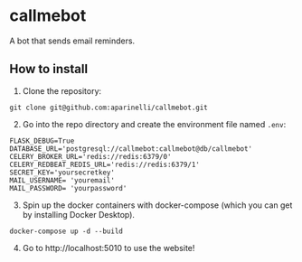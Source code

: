 # callmebot
A bot that sends email reminders.

## How to install

1. Clone the repository:

```
git clone git@github.com:aparinelli/callmebot.git
```

2. Go into the repo directory and create the environment file named `.env`:

```
FLASK_DEBUG=True
DATABASE_URL='postgresql://callmebot:callmebot@db/callmebot'
CELERY_BROKER_URL='redis://redis:6379/0'
CELERY_REDBEAT_REDIS_URL='redis://redis:6379/1'
SECRET_KEY='yoursecretkey'
MAIL_USERNAME= 'youremail'
MAIL_PASSWORD= 'yourpassword'
```

3. Spin up the docker containers with docker-compose (which you can get by installing Docker Desktop).

```
docker-compose up -d --build
```

4. Go to http://localhost:5010 to use the website!
